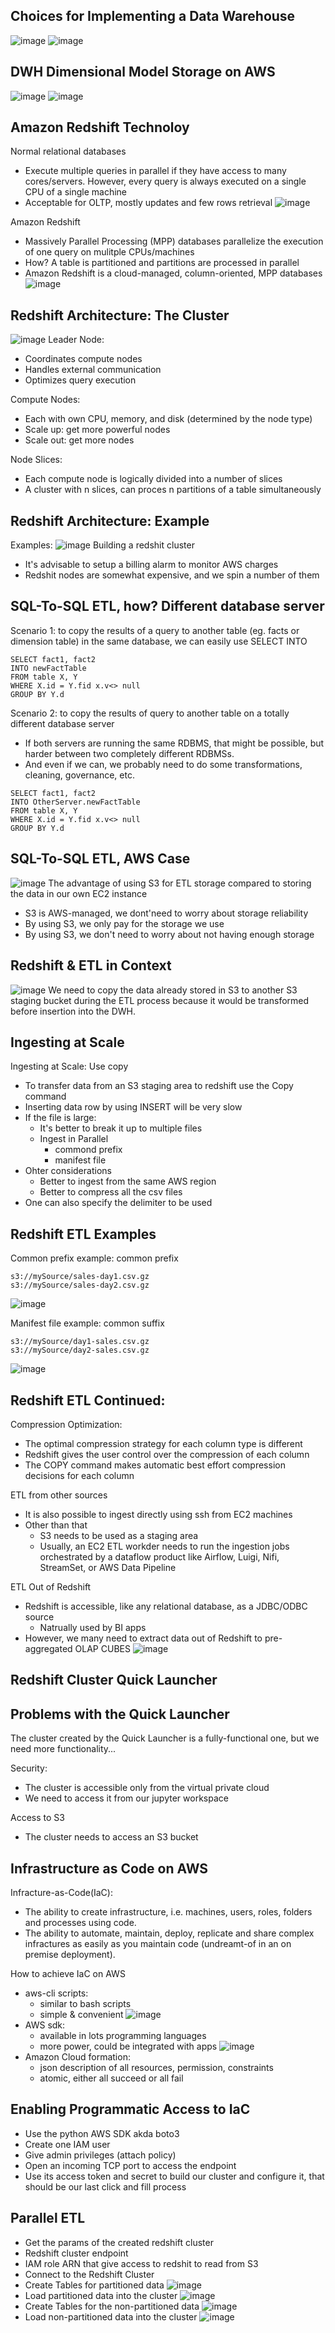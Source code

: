 ## Choices for Implementing a Data Warehouse
![image](/imgs/cloud.png)
![image](/imgs/premise.png)

## DWH Dimensional Model Storage on AWS
![image](/imgs/dimensional_model_storage_on_asw.png)
![image](/imgs/dimensional_model_storage_on_asw2.png)

## Amazon Redshift Technoloy
Normal relational databases
- Execute multiple queries in parallel if they have access to many cores/servers. However, every query is always executed on a single CPU of a single machine
- Acceptable for OLTP, mostly updates and few rows retrieval
![image](/imgs/normal_relational_databases.png)

Amazon Redshift
- Massively Parallel Processing (MPP) databases parallelize the execution of one query on mulitple CPUs/machines
- How? A table is partitioned and partitions are processed in parallel
- Amazon Redshift is a cloud-managed, column-oriented, MPP databases
![image](/imgs/mpp.png)

## Redshift Architecture: The Cluster
![image](/imgs/redshift_cluster.png)
Leader Node:
- Coordinates compute nodes
- Handles external communication
- Optimizes query execution

Compute Nodes:
- Each with own CPU, memory, and disk (determined by the node type)
- Scale up: get more powerful nodes
- Scale out: get more nodes

Node Slices:
- Each compute node is logically divided into a number of slices
- A cluster with n slices, can proces n partitions of a table simultaneously

## Redshift Architecture: Example
Examples:
![image](/imgs/redshift_cluster_eg.png)
Building a redshit cluster
- It's advisable to setup a billing alarm to monitor AWS charges
- Redshit nodes are somewhat expensive, and we spin a number of them

## SQL-To-SQL ETL, how? Different database server
Scenario 1: to copy the results of a query to another table (eg. facts or dimension table) in the same database, we can easily use SELECT INTO
```
SELECT fact1, fact2
INTO newFactTable
FROM table X, Y
WHERE X.id = Y.fid x.v<> null
GROUP BY Y.d
```

Scenario 2: to copy the results of query to another table on a totally different database server
- If both servers are running the same RDBMS, that might be possible, but harder between two completely different RDBMSs.
- And even if we can, we probably need to do some transformations, cleaning, governance, etc.
```
SELECT fact1, fact2
INTO OtherServer.newFactTable
FROM table X, Y
WHERE X.id = Y.fid x.v<> null
GROUP BY Y.d
```
## SQL-To-SQL ETL, AWS Case
![image](/imgs/etl_aws_case.png)
The advantage of using S3 for ETL storage compared to storing the data in our own EC2 instance
- S3 is AWS-managed, we dont'need to worry about storage reliability
- By using S3, we only pay for the storage we use
- By using S3, we don't need to worry about not having enough storage

## Redshift & ETL in Context
![image](/imgs/etl_in_context.png)
We need to copy the data already stored in S3 to another S3 staging bucket during the ETL process because it would be transformed before insertion into the DWH.

## Ingesting at Scale
Ingesting at Scale: Use copy
- To transfer data from an S3 staging area to redshift use the Copy command
- Inserting data row by using INSERT will be very slow
- If the file is large:
  - It's better to break it up to multiple files
  - Ingest in Parallel
    - commond prefix
    - manifest file
- Ohter considerations 
  - Better to ingest from the same AWS region
  - Better to compress all the  csv files
- One can also specify the delimiter to be used

## Redshift ETL Examples
Common prefix example: common prefix
```
s3://mySource/sales-day1.csv.gz
s3://mySource/sales-day2.csv.gz
```
![image](/imgs/common_prefix_example.png)

Manifest file example: common suffix
```
s3://mySource/day1-sales.csv.gz
s3://mySource/day2-sales.csv.gz
```
![image](/imgs/manifest_file_example.png)


## Redshift ETL Continued: 
Compression Optimization:
- The optimal compression strategy for each column type is different
- Redshift gives the user control over the compression of each column
- The COPY command makes automatic best effort compression decisions for each column

ETL from other sources
- It is also possible to ingest directly using ssh from EC2 machines
- Other than that
  - S3 needs to be used as a staging area
  - Usually, an EC2 ETL workder needs to run the ingestion jobs orchestrated by a dataflow product like Airflow, Luigi, Nifi, StreamSet, or AWS Data Pipeline
  
ETL Out of Redshift
- Redshift is accessible, like any relational database, as a JDBC/ODBC source
  - Natrually used by BI apps
- However, we many need to extract data out of Redshift to pre-aggregated OLAP CUBES
![image](/imgs/etl_out_of_redshift.png)

## Redshift Cluster Quick Launcher

## Problems with the Quick Launcher
The cluster created by the Quick Launcher is a fully-functional one, but we need more functionality...

Security:
- The cluster is accessible only from the virtual private cloud
- We need to access it from our jupyter workspace

Access to S3
- The cluster needs to access an S3 bucket

## Infrastructure as Code on AWS
Infracture-as-Code(IaC):
- The ability to create infrastructure, i.e. machines, users, roles, folders and processes using code.
- The ability to automate, maintain, deploy, replicate and share complex infractures as easily as you maintain code (undreamt-of in an on premise deployment).

How to achieve IaC on AWS
- aws-cli scripts: 
  - similar to bash scripts
  - simple & convenient
![image](/imgs/aws_cli.png)
- AWS sdk: 
  - available in lots programming languages
  - more power, could be integrated with apps
![image](/imgs/aws_sdk.png)
- Amazon Cloud formation: 
  - json description of all resources, permission, constraints
  - atomic, either all succeed or all fail
  
 ## Enabling Programmatic Access to IaC
 - Use the python AWS SDK akda boto3
 - Create one IAM user 
 - Give admin privileges (attach policy)
 - Open an incoming TCP port to access the endpoint
 - Use its access token and secret to build our cluster and configure it, that should be our last click and fill process
 
 ## Parallel ETL
 - Get the params of the created redshift cluster
  - Redshift cluster endpoint
  - IAM role ARN that give access to redshit to read from S3
 - Connect to the Redshift Cluster
 - Create Tables for partitioned data
 ![image](/imgs/creat_table1)
 - Load partitioned data into the cluster
![image](/imgs/load_data1)
 - Create Tables for the non-partitioned data
![image](/imgs/create_table2)
 - Load non-partitioned data into the cluster
![image](/imgs/load_data2)
